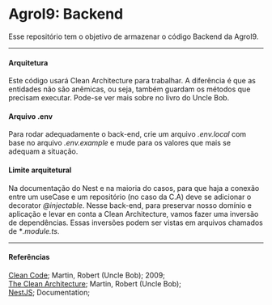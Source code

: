 # AgroI9: Backend
Esse repositório tem o objetivo de armazenar o código Backend da AgroI9.  

-----

#### Arquitetura
Este código usará Clean Architecture para trabalhar. A diferência é que as entidades não são anêmicas, ou seja, também guardam os métodos que precisam executar. Pode-se ver mais sobre no livro do Uncle Bob.

#### Arquivo .env
Para rodar adequadamente o back-end, crie um arquivo *.env.local* com base no arquivo *.env.example* e mude para os valores que mais se adequam a situação.  

#### Limite arquitetural
Na documentação do Nest e na maioria do casos, para que haja a conexão entre um useCase e um repositório (no caso da C.A) deve se adicionar o decorator *@injectable*. Nesse back-end, para preservar nosso domínio e aplicação e levar en conta a Clean Architecture, vamos fazer uma inversão de dependências. Essas inversões podem ser vistas em arquivos chamados de **.module.ts*.

--------------------
#### Referências
[Clean Code](https://www.amazon.com.br/C%C3%B3digo-limpo-Robert-C-Martin/dp/8576082675/ref=asc_df_8576082675/?tag=googleshopp00-20&linkCode=df0&hvadid=379792215563&hvpos=&hvnetw=g&hvrand=8907773929385633557&hvpone=&hvptwo=&hvqmt=&hvdev=c&hvdvcmdl=&hvlocint=&hvlocphy=9102202&hvtargid=pla-398225630878&psc=1); Martin, Robert (Uncle Bob); 2009;  
[The Clean Architecture](https://blog.cleancoder.com/uncle-bob/2012/08/13/the-clean-architecture.html); Martin, Robert (Uncle Bob);  
[NestJS](https://docs.nestjs.com/); Documentation; 
